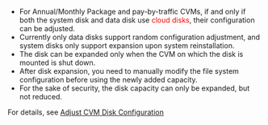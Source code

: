  - For Annual/Monthly Package and pay-by-traffic CVMs, if and only if both the system disk and data disk use <font color="red">cloud disks</font>, their configuration can be adjusted.
- Currently only data disks support random configuration adjustment, and system disks only support expansion upon system reinstallation.
- The disk can be expanded only when the CVM on which the disk is mounted is shut down.
- After disk expansion, you need to manually modify the file system configuration before using the newly added capacity.
- For the sake of security, the disk capacity can only be expanded, but not reduced.

For details, see [Adjust CVM Disk Configuration](http://www.qcloud.com/doc/product/213/%E8%B0%83%E6%95%B4CVM%E7%A3%81%E7%9B%98%E9%85%8D%E7%BD%AE)